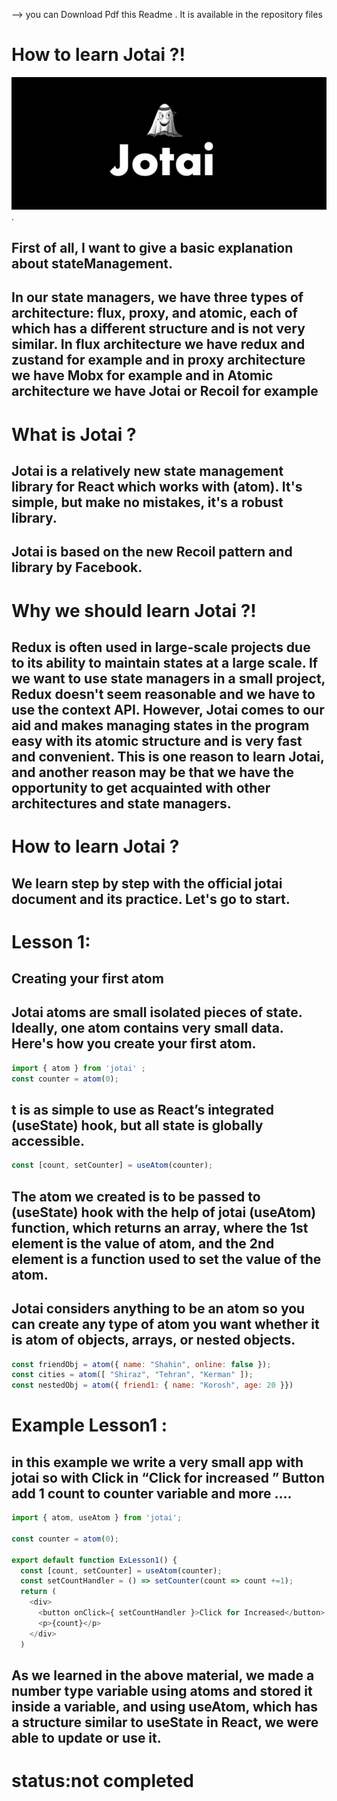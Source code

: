 
--> you can Download Pdf this Readme . It is available in the repository files

# How to learn Jotai ?!

![Jotai Logo](./images/logo.jpg "Jotai").

## First of all, I want to give a basic explanation about stateManagement.

## In our state managers, we have three types of architecture: flux, proxy, and atomic, each of which has a different structure and is not very similar. In flux architecture we have redux and zustand for example and in proxy architecture we have Mobx for example and in Atomic architecture we have Jotai or Recoil for example

# What is Jotai ?
## Jotai is a relatively new state management library for React which works with (atom). It's simple, but make no mistakes, it's a robust library.
## Jotai is based on the new Recoil pattern and library by Facebook. 

# Why we should learn Jotai ?!
## Redux is often used in large-scale projects due to its ability to maintain states at a large scale. If we want to use state managers in a small project, Redux doesn't seem reasonable and we have to use the context API. However, Jotai comes to our aid and makes managing states in the program easy with its atomic structure and is very fast and convenient. This is one reason to learn Jotai, and another reason may be that we have the opportunity to get acquainted with other architectures and state managers.

# How to learn Jotai ?
## We learn step by step with the official jotai document and its practice. Let's go to start.

# Lesson 1:
## Creating your first atom
## Jotai atoms are small isolated pieces of state. Ideally, one atom contains very small data. Here's how you create your first atom.

```javascript
import { atom } from 'jotai' ;                                                                                                                                            
const counter = atom(0);
```
## t is as simple to use as React’s integrated (useState) hook, but all state is globally accessible.

```javascript
const [count, setCounter] = useAtom(counter);
```
## The atom we created is to be passed to (useState) hook with the help of jotai (useAtom) function, which returns an array, where the 1st element is the value of atom, and the 2nd element is a function used to set the value of the atom.
## Jotai considers anything to be an atom so you can create any type of atom you want whether it is atom of objects, arrays, or nested objects.

```javascript
const friendObj = atom({ name: "Shahin", online: false });
const cities = atom([ "Shiraz", "Tehran", "Kerman" ]);
const nestedObj = atom({ friend1: { name: "Korosh", age: 20 }}) 
```

# Example Lesson1 :
## in this example we write a very small app with jotai so with Click in “Click for increased ” Button add 1 count to counter variable and more ….

```javascript
import { atom, useAtom } from 'jotai';

const counter = atom(0);

export default function ExLesson1() {
  const [count, setCounter] = useAtom(counter);
  const setCountHandler = () => setCounter(count => count +=1);
  return (
    <div>
      <button onClick={ setCountHandler }>Click for Increased</button>
      <p>{count}</p>
    </div>
  )
```
## As we learned in the above material, we made a number type variable using atoms and stored it inside a variable, and using useAtom, which has a structure similar to useState in React, we were able to update or use it.

#


# status:not completed
